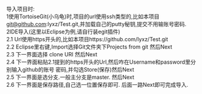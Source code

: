
导入项目时:<br>
    1使用TortoiseGit(小乌龟)时,项目的url使用ssh类型的,比如本项目 git@github.com:lyxz/Test.git,并加载自己的putty秘钥,提交不用输账号密码. 
    2IDE导入(这里以Eclipse为例,请自行装egit插件)<br>
        2.1 Url使用https开头的,比如本项目https://github.com/lyxz/Test.git<br>
        2.2 Eclipse里右键,Import选择Git文件夹下Projects from git 然后Next<br>
        2.3 下一界面选择 clone URI 然后Next<br>
        2.4 下一界面粘贴2.1提到的https开头的Url,然后咋在Username和password里分别输入github的账号 密码,并勾选Store(保存)然后Next<br>
        2.5 下一界面是选分支.一般主分支是master. 然后Next<br>
        2.6 下一界面是保存路径,自己选一位置保存即可. 后面一路Next即可完成导入.<br>

